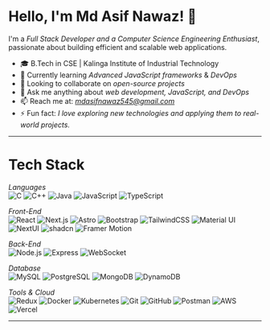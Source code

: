# Hello, I'm Md Asif Nawaz! 👋

I'm a *Full Stack Developer and a Computer Science Engineering Enthusiast*, passionate about building efficient and scalable web applications.

- 🎓 B.Tech in CSE | Kalinga Institute of Industrial Technology
- 🌱 Currently learning *Advanced JavaScript frameworks* & *DevOps*
- 👯 Looking to collaborate on *open-source projects*
- 💬 Ask me anything about *web development, JavaScript, and DevOps*
- 📫 Reach me at: *[mdasifnawaz545@gmail.com](mailto:mdasifnawaz545@gmail.com)*
- ⚡ Fun fact: *I love exploring new technologies and applying them to real-world projects.*

---

# Tech Stack

*Languages*  
![C](https://img.shields.io/badge/-C-a8b9cc?style=flat&logo=c&logoColor=white)
![C++](https://img.shields.io/badge/-C++-00599C?style=flat&logo=c%2B%2B&logoColor=white)
![Java](https://img.shields.io/badge/-Java-007396?style=flat&logo=java&logoColor=white)
![JavaScript](https://img.shields.io/badge/-JavaScript-f7df1e?style=flat&logo=javascript&logoColor=000000)
![TypeScript](https://img.shields.io/badge/-TypeScript-007ACC?style=flat&logo=typescript&logoColor=FFFFFF)

*Front-End*  
![React](https://img.shields.io/badge/-React-61DAFB?style=flat&logo=react&logoColor=000000)
![Next.js](https://img.shields.io/badge/-Next.js-000000?style=flat&logo=next.js&logoColor=FFFFFF)
![Astro](https://img.shields.io/badge/Astro-000000?style=flat&logo=astro&logoColor=white)
![Bootstrap](https://img.shields.io/badge/-Bootstrap-7952b3?style=flat&logo=bootstrap&logoColor=white)
![TailwindCSS](https://img.shields.io/badge/-TailwindCSS-38B2AC?style=flat&logo=tailwind-css&logoColor=FFFFFF)
![Material UI](https://img.shields.io/badge/-Material--UI-007fff?style=flat&logo=mui&logoColor=white)
![NextUI](https://img.shields.io/badge/-NextUI-000000?style=flat&logo=next.js&logoColor=white)
![shadcn](https://img.shields.io/badge/-shadcn-000000?style=flat&logo=vercel&logoColor=white)
![Framer Motion](https://img.shields.io/badge/-Framer--Motion-0055ff?style=flat&logo=framer&logoColor=white)

*Back-End*  
![Node.js](https://img.shields.io/badge/-Node.js-339933?style=flat&logo=node.js&logoColor=FFFFFF)
![Express](https://img.shields.io/badge/-Express-000000?style=flat&logo=express&logoColor=FFFFFF)
![WebSocket](https://img.shields.io/badge/-WebSocket-010101?style=flat&logo=socket.io&logoColor=white)

*Database*  
![MySQL](https://img.shields.io/badge/-MySQL-4479A1?style=flat&logo=mysql&logoColor=white)
![PostgreSQL](https://img.shields.io/badge/-PostgreSQL-336791?style=flat&logo=postgresql&logoColor=white)
![MongoDB](https://img.shields.io/badge/-MongoDB-47A248?style=flat&logo=mongodb&logoColor=FFFFFF)
![DynamoDB](https://img.shields.io/badge/DynamoDB-4053D6?style=flat&logo=amazon-dynamodb&logoColor=white)

*Tools & Cloud*  
![Redux](https://img.shields.io/badge/-Redux-764abc?style=flat&logo=redux&logoColor=white)
![Docker](https://img.shields.io/badge/-Docker-2496ED?style=flat&logo=docker&logoColor=FFFFFF)
![Kubernetes](https://img.shields.io/badge/-Kubernetes-326CE5?style=flat&logo=kubernetes&logoColor=FFFFFF)
![Git](https://img.shields.io/badge/-Git-f05032?style=flat&logo=git&logoColor=white)
![GitHub](https://img.shields.io/badge/-GitHub-181717?style=flat&logo=github&logoColor=FFFFFF)
![Postman](https://img.shields.io/badge/-Postman-ff6c37?style=flat&logo=postman&logoColor=white)
![AWS](https://img.shields.io/badge/AWS-232F3E?style=flat&logo=amazon-aws&logoColor=white)
![Vercel](https://img.shields.io/badge/-Vercel-000000?style=flat&logo=vercel&logoColor=FFFFFF)

---
